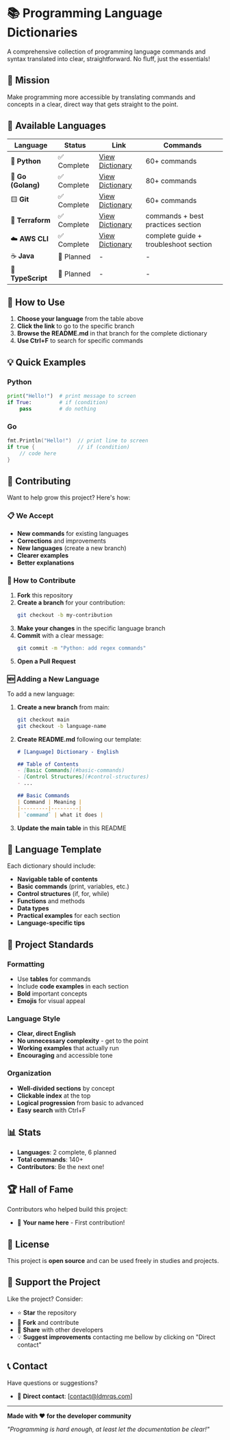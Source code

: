 # 📚 Programming Language Dictionaries

A comprehensive collection of programming language commands and syntax translated into clear, straightforward. No fluff, just the essentials!

## 🎯 Mission

Make programming more accessible by translating commands and concepts in a clear, direct way that gets straight to the point.

## 🌟 Available Languages

| Language | Status | Link | Commands |
|-----------|--------|------|----------|
| 🐍 **Python** | ✅ Complete | [View Dictionary](../../tree/python) | 60+ commands |
| 🐹 **Go (Golang)** | ✅ Complete | [View Dictionary](../../tree/golang) | 80+ commands |
| 🟨 **Git** | ✅ Complete | [View Dictionary](../../tree/git) | 60+ commands |
| 🌴 **Terraform** | ✅ Complete | [View Dictionary](../../tree/terraform) | commands + best practices section |
| ☁️ **AWS CLI** | ✅ Complete | [View Dictionary](../../tree/awscli) | complete guide + troubleshoot section |
| ☕ **Java** | 📝 Planned | - | - |
| 🔷 **TypeScript** | 📝 Planned | - | - |

## 🚀 How to Use

1. **Choose your language** from the table above
2. **Click the link** to go to the specific branch
3. **Browse the README.md** in that branch for the complete dictionary
4. **Use Ctrl+F** to search for specific commands

## 💡 Quick Examples

### Python
```python
print("Hello!")  # print message to screen
if True:         # if (condition)
    pass         # do nothing
```

### Go
```go
fmt.Println("Hello!")  // print line to screen
if true {              // if (condition)
    // code here
}
```

## 🤝 Contributing

Want to help grow this project? Here's how:

### 📋 We Accept

- **New commands** for existing languages
- **Corrections** and improvements
- **New languages** (create a new branch)
- **Clearer examples**
- **Better explanations**

### 🔄 How to Contribute

1. **Fork** this repository
2. **Create a branch** for your contribution:
   ```bash
   git checkout -b my-contribution
   ```
3. **Make your changes** in the specific language branch
4. **Commit** with a clear message:
   ```bash
   git commit -m "Python: add regex commands"
   ```
5. **Open a Pull Request**

### 🆕 Adding a New Language

To add a new language:

1. **Create a new branch** from main:
   ```bash
   git checkout main
   git checkout -b language-name
   ```

2. **Create README.md** following our template:
   ```markdown
   # [Language] Dictionary - English
   
   ## Table of Contents
   - [Basic Commands](#basic-commands)
   - [Control Structures](#control-structures)
   - ...
   
   ## Basic Commands
   | Command | Meaning |
   |---------|---------|
   | `command` | what it does |
   ```

3. **Update the main table** in this README

## 📖 Language Template

Each dictionary should include:

- **Navigable table of contents**
- **Basic commands** (print, variables, etc.)
- **Control structures** (if, for, while)
- **Functions** and methods
- **Data types**
- **Practical examples** for each section
- **Language-specific tips**

## 🎨 Project Standards

### Formatting
- Use **tables** for commands
- Include **code examples** in each section
- **Bold** important concepts
- **Emojis** for visual appeal

### Language Style
- **Clear, direct English** 
- **No unnecessary complexity** - get to the point
- **Working examples** that actually run
- **Encouraging** and accessible tone

### Organization
- **Well-divided sections** by concept
- **Clickable index** at the top
- **Logical progression** from basic to advanced
- **Easy search** with Ctrl+F

## 📊 Stats

- **Languages**: 2 complete, 6 planned
- **Total commands**: 140+
- **Contributors**: Be the next one!

## 🏆 Hall of Fame

Contributors who helped build this project:

- 👤 **Your name here** - First contribution!

## 📝 License

This project is **open source** and can be used freely in studies and projects.

## 🌟 Support the Project

Like the project? Consider:

- ⭐ **Star** the repository
- 🍴 **Fork** and contribute
- 📢 **Share** with other developers
- 💡 **Suggest improvements** contacting me bellow by clicking on "Direct contact"

## 📞 Contact

Have questions or suggestions? 
- 📧 **Direct contact**: [contact@ldmrqs.com]

---

**Made with ❤️ for the developer community**

*"Programming is hard enough, at least let the documentation be clear!"*
